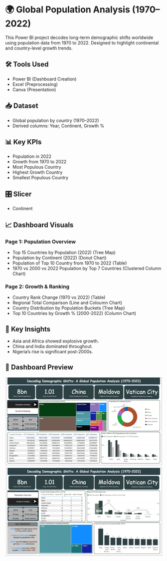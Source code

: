 # 🌍 Global Population Analysis (1970–2022)

This Power BI project decodes long-term demographic shifts worldwide using population data from 1970 to 2022. Designed to highlight continental and country-level growth trends.

## 🛠 Tools Used
- Power BI (Dashboard Creation)
- Excel (Preprocessing)
- Canva (Presentation)

## 📥 Dataset
- Global population by country (1970–2022)
- Derived columns: Year, Continent, Growth %

## 📊 Key KPIs
- Population in 2022
- Growth from 1970 to 2022
- Most Populous Country
- Highest Growth Country
- Smallest Populous Country

## 🎛 Slicer
- Continent

## 📈 Dashboard Visuals
### Page 1: Population Overview
- Top 15 Countries by Population (2022) (Tree Map)
- Population by Continent (2022) (Donut Chart)
- Population of Top 10 Country from 1970 to 2022 (Table)
- 1970 vs 2000 vs 2022 Population by Top 7 Countries (Clustered Column Chart)

### Page 2: Growth & Ranking
- Country Rank Change (1970 vs 2022) (Table)
- Regional Total Comparison (Line and Coloumn Chart)
- Country Distribution by Population Buckets (Tree Map)
- Top 10 Countries by Growth % (2000-2022) (Column Chart)

## 🎯 Key Insights
- Asia and Africa showed explosive growth.
- China and India dominated throughout.
- Nigeria’s rise is significant post-2000s.

## 📸 Dashboard Preview
![Dashboard Preview](World%20Population%20Page%201.jpg)
![Dashboard Preview](World%20Population%20Page%202.jpg)
